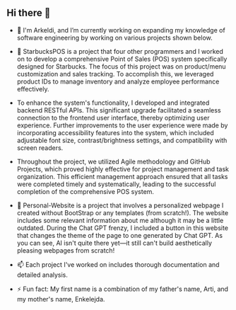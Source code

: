 ## Hi there 👋

- 🔭 I'm Arkeldi, and I’m currently working on expanding my knowledge of software engineering by working on various projects shown below.

- 💬 StarbucksPOS is a project that four other programmers and I worked on to develop a comprehensive Point of Sales (POS) system specifically designed for Starbucks. The focus of this project was on product/menu customization and sales tracking. To accomplish this, we leveraged product IDs to manage inventory and analyze employee performance effectively.
- To enhance the system's functionality, I developed and integrated backend RESTful APIs. This significant upgrade facilitated a seamless connection to the frontend user interface, thereby optimizing user experience. Further improvements to the user experience were made by incorporating accessibility features into the system, which included adjustable font size, contrast/brightness settings, and compatibility with screen readers.
- Throughout the project, we utilized Agile methodology and GitHub Projects, which proved highly effective for project management and task organization. This efficient management approach ensured that all tasks were completed timely and systematically, leading to the successful completion of the comprehensive POS system.

- 💬 Personal-Website is a project that involves a personalized webpage I created without BootStrap or any templates (from scratch!). The website includes some relevant information about me although it may be a little outdated. During the Chat GPT frenzy, I included a button in this website that changes the theme of the page to one generated by Chat GPT. As you can see, AI isn't quite there yet—it still can't build aesthetically pleasing webpages from scratch!

- 📫 Each project I've worked on includes thorough documentation and detailed analysis.

- ⚡ Fun fact: My first name is a combination of my father's name, Arti, and my mother's name, Enkelejda.



